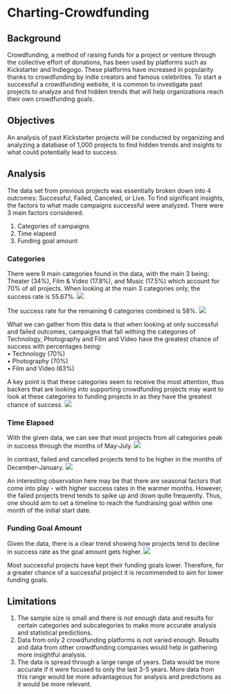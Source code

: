 # Charting-Crowdfunding

## Background
Crowdfunding, a method of raising funds for a project or venture through the collective effort of donations, has been used by platforms such as Kickstarter and Indiegogo. These platforms have increased in popularity thanks to crowdfunding by indie creators and famous celebrities. 
To start a successful a crowdfunding website, it is common to investigate past projects to analyze and find hidden trends that will help organizations reach their own crowdfunding goals.

## Objectives
An analysis of past Kickstarter projects will be conducted by organizing and analyzing a database of 1,000 projects to find hidden trends and insights to what could potentially lead to success. 

## Analysis
The data set from previous projects was essentially broken down into 4 outcomes: Successful, Failed, Canceled, or Live. To find significant insights, the factors to what made campaigns successful were analyzed. There were 3 main factors considered.
1.	Categories of campaigns
2.	Time elapsed
3.	Funding goal amount

### Categories
There were 9 main categories found in the data, with the main 3 being: Theater (34%), Film & Video (17.8%), and Music (17.5%) which account for 70% of all projects. When looking at the main 3 categories only, the success rate is 55.67%. 
![ ](https://user-images.githubusercontent.com/101296194/160309558-48354c50-0319-4955-9528-bad929ca0ac2.PNG)

The success rate for the remaining 6 categories combined is 58%.
![](https://user-images.githubusercontent.com/101296194/160309608-c160251c-fb0c-4d39-8c9b-d58e71f22da5.PNG)

What we can gather from this data is that when looking at only successful and failed outcomes, campaigns that fall withing the categories of Technology, Photography and Film and Video have the greatest chance of success with percentages being: <br />
•	Technology (70%) <br />
•	Photography (70%) <br />
•	Film and Video (63%) <br />

A key point is that these categories seem to receive the most attention, thus backers that are looking into supporting crowdfunding projects may want to look at these categories to funding projects in as they have the greatest chance of success.
![](https://user-images.githubusercontent.com/101296194/160309632-f43942e7-3a9c-4f1e-a083-874638080e80.PNG)

### Time Elapsed
With the given data, we can see that most projects from all categories peak in success through the months of May-July.
![](https://user-images.githubusercontent.com/101296194/160309653-5ebb53aa-d42f-496a-b55c-ac9dcef3e197.PNG)

In contrast, failed and cancelled projects tend to be higher in the months of December-January.
![](https://user-images.githubusercontent.com/101296194/160309656-2f87310a-b3e6-43c3-bac5-1e6785f0608c.PNG)

An interesting observation here may be that there are seasonal factors that come into play - with higher success rates in the warmer months. However, the failed projects trend tends to spike up and down quite frequently. Thus, one should aim to set a timeline to reach the fundraising goal within one month of the initial start date. 

### Funding Goal Amount
Given the data, there is a clear trend showing how projects tend to decline in success rate as the goal amount gets higher. 
![](https://user-images.githubusercontent.com/101296194/160309658-9d348f56-855e-4c4a-91f3-0a723f26703f.PNG)

Most successful projects have kept their funding goals lower. Therefore, for a greater chance of a successful project it is recommended to aim for lower funding goals. 

## Limitations
1.	The sample size is small and there is not enough data and results for certain categories and subcategories to make more accurate analysis and statistical predictions. 
2.	Data from only 2 crowdfunding platforms is not varied enough. Results and data from other crowdfunding companies would help in gathering more insightful analysis.
3.	The data is spread through a large range of years. Data would be more accurate if it were focused to only the last 3-5 years. More data from this range would be more advantageous for analysis and predictions as it would be more relevant.

